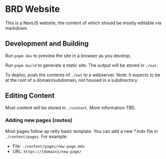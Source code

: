 # BRD Website

This is a NextJS website, the content of which should be mostly editable via markdown.

## Development and Building

Run `pnpm dev` to preview the site in a browser as you develop.

Run `pnpm build` to generate a static site. The output will be stored in `./out`.

To deploy, push the contents of `./out` to a webserver. Note: it expects to be at the root of a domain/subdomain, not housed in a subdirectory.

## Editing Content

Most content will be stored in `./content`. More information TBD.

### Adding new pages (routes)

Most pages follow ap retty basic template. You can add a new *.mdx file in `./content/pages`. For example:

- File: `./content/pages/new-page.mdx`
- URL: `https://{domain}/new-page/`
